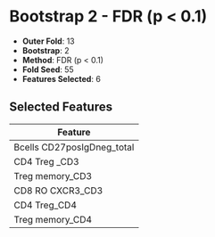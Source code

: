 # Bootstrap 2 - FDR (p < 0.1)

- **Outer Fold**: 13
- **Bootstrap**: 2
- **Method**: FDR (p < 0.1)
- **Fold Seed**: 55
- **Features Selected**: 6

## Selected Features

| Feature |
|---------|
| Bcells CD27posIgDneg_total |
| CD4 Treg _CD3 |
| Treg memory_CD3 |
| CD8 RO CXCR3_CD3 |
| CD4 Treg_CD4 |
| Treg memory_CD4 |
